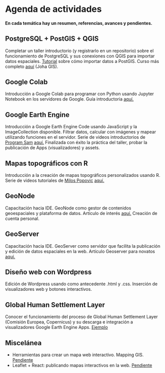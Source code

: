 # Agenda de actividades
#### En cada temática hay un resumen, referencias, avances y pendientes.
## PostgreSQL + PostGIS + QGIS
Completar un taller introductorio (y registrarlo en un repositorio) sobre el funcionamiento de PostgreSQL y sus conexiones con QGIS para importar datos espaciales. [Tutorial](https://johagis.com/importacion-masiva-postgis) sobre cómo importar datos a PostGIS. Curso más completo [aquí](https://johagis.com/curso-postgresql-postgis-para-aplicaciones-gis) (Joha GIS).

## Google Colab
Introducción a Google Colab para programar con Python usando Jupyter Notebook en los servidores de Google. Guía introductoria [aquí.](https://www.youtube.com/watch?v=8VFYs3Ot_aA)

## Google Earth Engine
Introducción a Google Earth Engine Code usando JavaScript y la ImageCollection disponible. Filtrar datos, calcular con imágenes y mapear utilizando funciones en el servidor. Serie de videos introductorios de [Program Sam](https://www.youtube.com/@ProgramSam) [aquí.](https://www.youtube.com/playlist?list=PLivRXhCUgrZpCR3iSByLYdd_VwFv-3mfs) Finalizada con éxito la práctica del taller, probar la publicación de Apps (visualizadores) y assets.

## Mapas topográficos con R
Introducción a la creación de mapas topográficos personalizados usando R. Serie de videos tutoriales de [Milos Popovic](https://www.linkedin.com/in/milos-popovic-phd-89778117/) [aquí.](https://www.youtube.com/watch?v=y_Kzg24Ciuo)

## GeoNode
Capacitación hacia IDE. GeoNode como gestor de contenidos geoespaciales y plataforma de datos. Artículo de interés [aquí.](https://mappinggis.com/2017/03/geonode-que-es/) Creación de cuenta personal.

## GeoServer
Capacitación hacia IDE. GeoServer como servidor que facilita la publicación y edición de datos espaciales en la web. Artículo Geoserver para novatos [aquí.](https://mappinggis.com/2022/06/geoserver-para-novatos/)

## Diseño web con Wordpress
Edición de Wordpress usando como antecedente .html y .css. Inserción de visualizadores web y botones interactivos.

## Global Human Settlement Layer
Conocer el funcionamiento del proceso de Global Human Settlement Layer (Comisión Europea, Copernicus) y su descarga e integración a visualizadores Google Earth Engine Apps. [Ejemplo](https://google.earthengine.app/view/population-explorer)

## Miscelánea
* Herramientas para crear un mapa web interactivo. Mapping GIS. [Pendiente](https://mappinggis.com/2024/05/herramientas-crear-mapa-web-interactivo/)
* Leaflet + React: publicando mapas interactivos en la web. [Pendiente](https://mappinggis.com/2024/01/leaflet-react-publicar-mapas-interactivos-en-la-web/)

